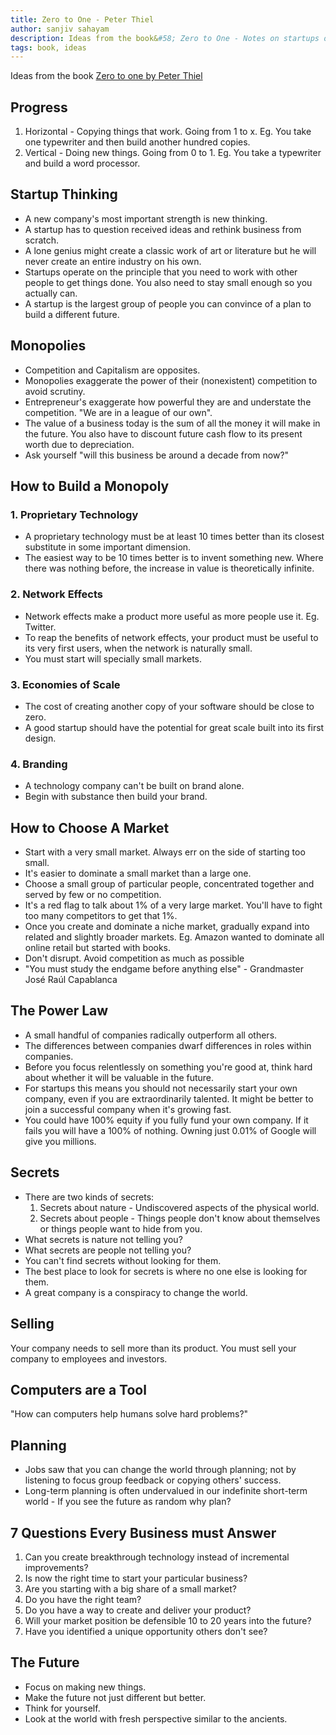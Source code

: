 ```yaml
---
title: Zero to One - Peter Thiel
author: sanjiv sahayam
description: Ideas from the book&#58; Zero to One - Notes on startups or How to build the future - Peter Thiel with Blake Masters
tags: book, ideas
---
```


Ideas from the book [Zero to one by Peter Thiel](http://zerotoonebook.com/)

Progress
--------
1. Horizontal - Copying things that work. Going from 1 to x.  Eg. You take one typewriter and then build another hundred copies.
1. Vertical - Doing new things. Going from 0 to 1. Eg. You take a typewriter and build a word processor.

Startup Thinking
----------------
* A new company's most important strength is new thinking.
* A startup has to question received ideas and rethink business from scratch.
* A lone genius might create a classic work of art or literature but he will never create an entire industry on his own.
* Startups operate on the principle that you need to work with other people to get things done. You also need to stay small enough so you actually can.
* A startup is the largest group of people you can convince of a plan to build a different future.

Monopolies
----------
* Competition and Capitalism are opposites.
* Monopolies exaggerate the power of their (nonexistent) competition to avoid scrutiny.
* Entrepreneur's exaggerate how powerful they are and understate the competition. "We are in a league of our own".
* The value of a business today is the sum of all the money it will make in the future. You also have to discount future cash flow to its present worth due to depreciation.
* Ask yourself "will this business be around a decade from now?"


How to Build a Monopoly
-----------------------

### 1. Proprietary Technology

* A proprietary technology must be at least 10 times better than its closest substitute in some important dimension.
* The easiest way to be 10 times better is to invent something new. Where there was nothing before, the increase in value is theoretically infinite.

### 2. Network Effects

* Network effects make a product more useful as more people use it. Eg. Twitter.
* To reap the benefits of network effects, your product must be useful to its very first users, when the network is naturally small.
* You must start will specially small markets.

### 3. Economies of Scale

* The cost of creating another copy of your software should be close to zero.
* A good startup should have the potential for great scale built into its first design.

### 4. Branding

* A technology company can't be built on brand alone.
* Begin with substance then build your brand.

How to Choose A Market
-----------------------

* Start with a very small market. Always err on the side of starting too small.
* It's easier to dominate a small market than a large one.
* Choose a small group of particular people, concentrated together and served by few or no competition.
* It's a red flag to talk about 1% of a very large market. You'll have to fight too many competitors to get that 1%.
* Once you create and dominate a niche market, gradually expand into related and slightly broader markets. Eg. Amazon wanted to dominate all online retail but started with books.
* Don't disrupt. Avoid competition as much as possible
* "You must study the endgame before anything else" - Grandmaster José Raúl Capablanca

The Power Law
-------------

* A small handful of companies radically outperform all others.
* The differences between companies dwarf differences in roles within companies.
* Before you focus relentlessly on something you're good at, think hard about whether it will be valuable in the future.
* For startups this means you should not necessarily start your own company, even if you are extraordinarily talented. It might be better to join a successful company when it's growing fast.
* You could have 100% equity if you fully fund your own company. If it fails you will have a 100% of nothing. Owning just 0.01% of Google will give you millions.


Secrets
-------
* There are two kinds of secrets:
    1. Secrets about nature - Undiscovered aspects of the physical world.
    1. Secrets about people - Things people don't know about themselves or things people want to hide from you.
* What secrets is nature not telling you?
* What secrets are people not telling you?
* You can't find secrets without looking for them.
* The best place to look for secrets is where no one else is looking for them.
* A great company is a conspiracy to change the world.


Selling
-------

Your company needs to sell more than its product. You must sell your company to employees and investors.

Computers are a Tool
--------------------

"How can computers help humans solve hard problems?"

Planning
-------

* Jobs saw that you can change the world through planning; not by listening to focus group feedback or copying others' success.
* Long-term planning is often undervalued in our indefinite short-term world - If you see the future as random why plan?


7 Questions Every Business must Answer
--------------------------------------

1. Can you create breakthrough technology instead of incremental improvements?
2. Is now the right time to start your particular business?
3. Are you starting with a big share of a small market?
4. Do you have the right team?
5. Do you have a way to create and deliver your product?
6. Will your market position be defensible 10 to 20 years into the future?
7. Have you identified a unique opportunity others don't see?


The Future
----------

* Focus on making new things.
* Make the future not just different but better.
* Think for yourself.
* Look at the world with fresh perspective similar to the ancients.

